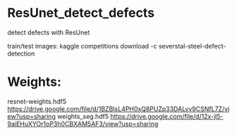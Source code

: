 # ResUnet_detect_defects
detect defects with ResUnet

train/test images: kaggle competitions download -c severstal-steel-defect-detection

# Weights:
resnet-weights.hdf5
https://drive.google.com/file/d/1BZBIsL4PH0xQ8PUZp33DALvv9CSNfL7Z/view?usp=sharing
weights_seg.hdf5
https://drive.google.com/file/d/12x-jl5-9aiEHuXYOr1oP3h0CBXAM5AF3/view?usp=sharing

